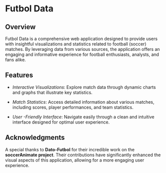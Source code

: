 # Futbol Data


## Overview
Futbol Data is a comprehensive web application designed to provide users with insightful visualizations and statistics related to football (soccer) matches. By leveraging data from various sources, the application offers an engaging and informative experience for football enthusiasts, analysts, and fans alike.

## Features

- *Interactive Visualizations*: Explore match data through dynamic charts and graphs that illustrate key statistics.

- *Match Statistics*: Access detailed information about various matches, including scores, player performances, and team statistics.

- *User -Friendly Interface*: Navigate easily through a clean and intuitive interface designed for optimal user experience.

## Acknowledgments
A special thanks to **Dato-Futbol** for their incredible work on the **soccerAnimate project**. Their contributions have significantly enhanced the visual aspects of this application, allowing for a more engaging user experience.
